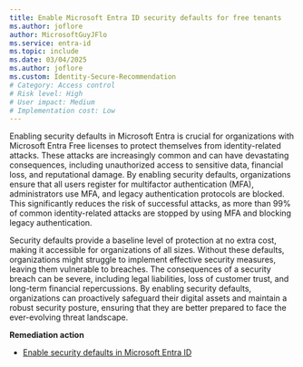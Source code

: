 ```yaml
---
title: Enable Microsoft Entra ID security defaults for free tenants
ms.author: joflore
author: MicrosoftGuyJFlo
ms.service: entra-id
ms.topic: include
ms.date: 03/04/2025
ms.author: joflore
ms.custom: Identity-Secure-Recommendation
# Category: Access control
# Risk level: High
# User impact: Medium
# Implementation cost: Low
---
```

Enabling security defaults in Microsoft Entra is crucial for organizations with Microsoft Entra Free licenses to protect themselves from identity-related attacks. These attacks are increasingly common and can have devastating consequences, including unauthorized access to sensitive data, financial loss, and reputational damage. By enabling security defaults, organizations ensure that all users register for multifactor authentication (MFA), administrators use MFA, and legacy authentication protocols are blocked. This significantly reduces the risk of successful attacks, as more than 99% of common identity-related attacks are stopped by using MFA and blocking legacy authentication.

Security defaults provide a baseline level of protection at no extra cost, making it accessible for organizations of all sizes. Without these defaults, organizations might struggle to implement effective security measures, leaving them vulnerable to breaches. The consequences of a security breach can be severe, including legal liabilities, loss of customer trust, and long-term financial repercussions. By enabling security defaults, organizations can proactively safeguard their digital assets and maintain a robust security posture, ensuring that they are better prepared to face the ever-evolving threat landscape.

**Remediation action**

- [Enable security defaults in Microsoft Entra ID](/entra/fundamentals/security-defaults#enabling-security-defaults)
